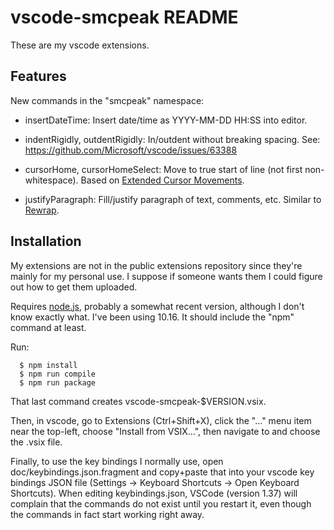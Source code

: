 # vscode-smcpeak README

These are my vscode extensions.

## Features

New commands in the "smcpeak" namespace:

* insertDateTime: Insert date/time as YYYY-MM-DD HH:SS into editor.

* indentRigidly, outdentRigidly: In/outdent without breaking spacing.  See:
  https://github.com/Microsoft/vscode/issues/63388

* cursorHome, cursorHomeSelect: Move to true start of line (not first non-whitespace).
  Based on
  [Extended Cursor Movements](https://marketplace.visualstudio.com/items?itemName=BillStewart.extended-cursormove).

* justifyParagraph: Fill/justify paragraph of text, comments, etc.
  Similar to
  [Rewrap](https://marketplace.visualstudio.com/items?itemName=stkb.rewrap).

## Installation

My extensions are not in the public extensions repository since they're
mainly for my personal use.  I suppose if someone wants them I could
figure out how to get them uploaded.

Requires [node.js](https://nodejs.org), probably a somewhat recent version,
although I don't know exactly what.  I've been using 10.16.  It should
include the "npm" command at least.

Run:

```
  $ npm install
  $ npm run compile
  $ npm run package
```

That last command creates vscode-smcpeak-$VERSION.vsix.

Then, in vscode, go to Extensions (Ctrl+Shift+X), click the "..." menu
item near the top-left, choose "Install from VSIX...", then navigate to
and choose the .vsix file.

Finally, to use the key bindings I normally use, open
doc/keybindings.json.fragment and copy+paste that into your vscode
key bindings JSON file (Settings -> Keyboard Shortcuts -> Open
Keyboard Shortcuts).  When editing keybindings.json, VSCode
(version 1.37) will complain that the commands do not exist until you
restart it, even though the commands in fact start working right away.
